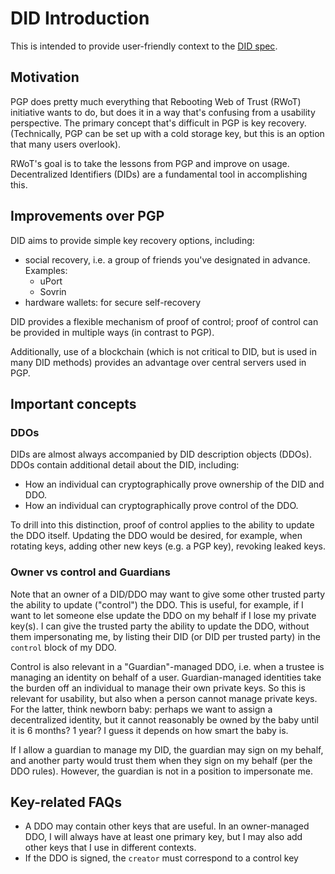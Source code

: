 # DID Introduction

This is intended to provide user-friendly context to the [DID spec](https://opencreds.github.io/did-spec/).

## Motivation

PGP does pretty much everything that Rebooting Web of Trust (RWoT) initiative wants to do, but does it in a way that's confusing from a usability perspective. The primary concept that's difficult in PGP is key recovery. (Technically, PGP can be set up with a cold storage key, but this is an option that many users overlook).

RWoT's goal is to take the lessons from PGP and improve on usage. Decentralized Identifiers (DIDs) are a fundamental tool in accomplishing this.

## Improvements over PGP

DID aims to provide simple key recovery options, including:
- social recovery, i.e. a group of friends you've designated in advance. Examples:
  - uPort
  - Sovrin
- hardware wallets: for secure self-recovery

DID provides a flexible mechanism of proof of control; proof of control can be provided in multiple ways (in contrast to PGP). 

Additionally, use of a blockchain (which is not critical to DID, but is used in many DID methods) provides an advantage over central servers used in PGP.

## Important concepts

### DDOs

DIDs are almost always accompanied by DID description objects (DDOs). DDOs contain additional detail about the DID, including:
- How an individual can cryptographically prove ownership of the DID and DDO.
- How an individual can cryptographically prove control of the DDO. 

To drill into this distinction, proof of control applies to the ability to update the DDO itself. Updating the DDO would be desired, for example, when rotating keys, adding other new keys (e.g. a PGP key), revoking leaked keys.

### Owner vs control and Guardians

Note that an owner of a DID/DDO may want to give some other trusted party the ability to update ("control") the DDO. This is useful, for example, if I want to let someone else update the DDO on my behalf if I lose my private key(s). I can give the trusted party the ability to update the DDO, without them impersonating me, by listing their DID (or DID per trusted party) in the `control` block of my DDO.

Control is also relevant in a "Guardian"-managed DDO, i.e. when a trustee is managing an identity on behalf of a user. Guardian-managed identities take the burden off an individual to manage their own private keys. So this is relevant for usability, but also when a person cannot manage private keys. For the latter, think newborn baby: perhaps we want to assign a decentralized identity, but it cannot reasonably be owned by the baby until it is 6 months? 1 year? I guess it depends on how smart the baby is.

If I allow a guardian to manage my DID, the guardian may sign on my behalf, and another party would trust them when they sign on my behalf (per the DDO rules). However, the guardian is not in a position to impersonate me.

## Key-related FAQs

- A DDO may contain other keys that are useful. In an owner-managed DDO, I will always have at least one primary key, but I may also add other keys that I use in different contexts.
- If the DDO is signed, the `creator` must correspond to a control key


